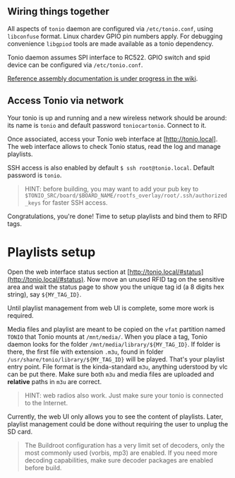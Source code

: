 Wiring things together
----------------------

All aspects of `tonio` daemon are configured via `/etc/tonio.conf`, using `libconfuse` format.
Linux chardev GPIO pin numbers apply. For debugging convenience `libgpiod` tools are made available as a tonio dependency.

Tonio daemon assumes SPI interface to RC522. GPIO switch and spid device can be configured via `/etc/tonio.conf`.

[Reference assembly documentation is under progress in the wiki](https://github.com/comick/tonio/wiki/Reference-Assembly).


Access Tonio via network
------------------------

Your tonio is up and running and a new wireless network should be around: its name is `tonio` and default password `toniocartonio`. Connect to it.

Once associated, access your Tonio web interface at [http://tonio.local].
The web interface allows to check Tonio status, read the log and manage playlists.

SSH access is also enabled by default `$ ssh root@tonio.local`. Default password is `tonio`.

> HINT: before building, you may want to add your pub key to `$TONIO_SRC/board/$BOARD_NAME/rootfs_overlay/root/.ssh/authorized_keys` for faster SSH access.

Congratulations, you're done! Time to setup playlists and bind them to RFID tags.


Playlists setup
===============

Open the web interface status section at [http://tonio.local/#status](http://tonio.local/#status).
Now move an unused RFID tag on the sensitive area and wait the status page to show you the unique tag id (a 8 digits hex string), say `${MY_TAG_ID}`.

Until playlist management from web UI is complete, some more work is required.

Media files and playlist are meant to be copied on the `vfat` partition named `TONIO` that Tonio mounts at `/mnt/media/`.
When you place a tag, Tonio daemon looks for the folder `/mnt/media/library/${MY_TAG_ID}`.
If folder is there, the first file with extension `.m3u`, found in folder `/usr/share/tonio/library/${MY_TAG_ID}` will be played. That's your playlist entry point.
File format is the kinda-standard `m3u`, anything uderstood by vlc can be put there. Make sure both `m3u` and media files are uploaded and __relative__ paths in `m3u` are correct.

> HINT: web radios also work. Just make sure your tonio is connected to the Internet.

Currently, the web UI only allows you to see the content of playlists. Later, playlist management could be done without requiring the user to unplug the SD card.

> The Buildroot configuration has a very limit set of decoders, only the most commonly used (vorbis, mp3) are enabled.
> If you need more decoding capabilities, make sure decoder packages are enabled before build.
